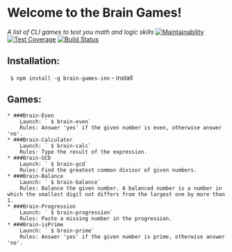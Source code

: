 # Welcome to the Brain Games!
_A list of CLI games to test you math and logic skills_
[![Maintainability](https://api.codeclimate.com/v1/badges/2599f573d8969fcd8a22/maintainability)](https://codeclimate.com/github/innapau/project-lvl1-s320/maintainability)    [![Test Coverage](https://api.codeclimate.com/v1/badges/2599f573d8969fcd8a22/test_coverage)](https://codeclimate.com/github/innapau/project-lvl1-s320/test_coverage)  [![Build Status](https://travis-ci.org/innapau/project-lvl1-s320.svg?branch=master)](https://travis-ci.org/innapau/project-lvl1-s320)

## Installation:

` $ npm install -g brain-games-inn` - install

## Games:

    * ###Brain-Even
        Launch: ` $ brain-even`
        Rules: Answer 'yes' if the given number is even, otherwise answer 'no'.
    * ###Brain-Calculator
        Launch: ` $ brain-calc`
        Rules: Type the result of the expression.
    * ###Brain-GCD
        Launch: ` $ brain-gcd`
        Rules: Find the greatest common divisor of given numbers.
    * ###Brain-Balance
        Launch: ` $ brain-balance`
        Rules: Balance the given number. A balanced number is a number in which the smallest digit not differs from the largest one by more than 1.
    * ###Brain-Progression
        Launch: ` $ brain-progression`
        Rules: Paste a missing number in the progression.
    * ###Brain-isPrime
        Launch: ` $ brain-prime`
        Rules: Answer 'yes' if the given number is prime, otherwise answer 'no'.
